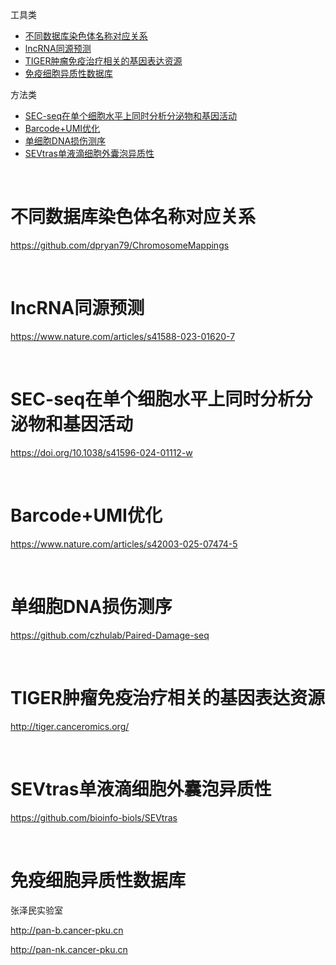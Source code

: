 工具类
- [不同数据库染色体名称对应关系](#不同数据库染色体名称对应关系)
- [lncRNA同源预测](#lncrna同源预测)
- [TIGER肿瘤免疫治疗相关的基因表达资源](#tiger肿瘤免疫治疗相关的基因表达资源)
- [免疫细胞异质性数据库](#免疫细胞异质性数据库)
  
方法类
- [SEC-seq在单个细胞水平上同时分析分泌物和基因活动](#sec-seq在单个细胞水平上同时分析分泌物和基因活动)
- [Barcode+UMI优化](#barcodeumi优化)
- [单细胞DNA损伤测序](#单细胞dna损伤测序)
- [SEVtras单液滴细胞外囊泡异质性](#sevtras单液滴细胞外囊泡异质性)

</br>


# 不同数据库染色体名称对应关系
https://github.com/dpryan79/ChromosomeMappings

</br>

# lncRNA同源预测
https://www.nature.com/articles/s41588-023-01620-7

</br>

# SEC-seq在单个细胞水平上同时分析分泌物和基因活动
https://doi.org/10.1038/s41596-024-01112-w

</br>

# Barcode+UMI优化
https://www.nature.com/articles/s42003-025-07474-5

</br>

# 单细胞DNA损伤测序
https://github.com/czhulab/Paired-Damage-seq

</br>

# TIGER肿瘤免疫治疗相关的基因表达资源
http://tiger.canceromics.org/

</br>

# SEVtras单液滴细胞外囊泡异质性
https://github.com/bioinfo-biols/SEVtras

</br>

# 免疫细胞异质性数据库
张泽民实验室

http://pan-b.cancer-pku.cn

http://pan-nk.cancer-pku.cn
